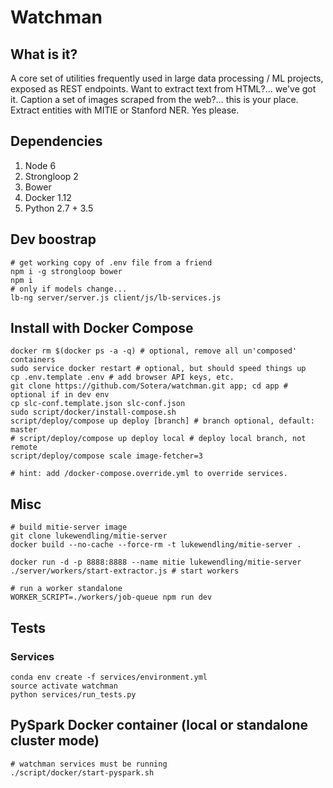 # Watchman

## What is it?

A core set of utilities frequently used in large data processing / ML projects, exposed as REST endpoints. Want to extract text from HTML?... we've got it. Caption a set of images scraped from the web?... this is your place. Extract entities with MITIE or Stanford NER. Yes please.

## Dependencies

1. Node 6
1. Strongloop 2
1. Bower
1. Docker 1.12
1. Python 2.7 + 3.5

## Dev boostrap

```
# get working copy of .env file from a friend
npm i -g strongloop bower
npm i
# only if models change...
lb-ng server/server.js client/js/lb-services.js
```

## Install with Docker Compose

```
docker rm $(docker ps -a -q) # optional, remove all un'composed' containers
sudo service docker restart # optional, but should speed things up
cp .env.template .env # add browser API keys, etc.
git clone https://github.com/Sotera/watchman.git app; cd app # optional if in dev env
cp slc-conf.template.json slc-conf.json
sudo script/docker/install-compose.sh
script/deploy/compose up deploy [branch] # branch optional, default: master
# script/deploy/compose up deploy local # deploy local branch, not remote
script/deploy/compose scale image-fetcher=3

# hint: add /docker-compose.override.yml to override services.
```

## Misc

```
# build mitie-server image
git clone lukewendling/mitie-server
docker build --no-cache --force-rm -t lukewendling/mitie-server .

docker run -d -p 8888:8888 --name mitie lukewendling/mitie-server
./server/workers/start-extractor.js # start workers
```

```
# run a worker standalone
WORKER_SCRIPT=./workers/job-queue npm run dev
```

## Tests

### Services

```
conda env create -f services/environment.yml
source activate watchman
python services/run_tests.py
```

## PySpark Docker container (local or standalone cluster mode)

```
# watchman services must be running
./script/docker/start-pyspark.sh
```
